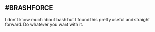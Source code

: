 #BRASHFORCE
----------

I don't know much about bash but I found this pretty useful and straight forward. Do whatever you want with it.
